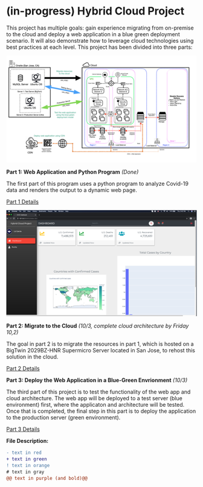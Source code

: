 # (in-progress) Hybrid Cloud Project

This project has multiple goals: gain experience migrating from on-premise to the cloud and deploy a web application in a blue green deployment scenario. It will also demonstrate how to leverage cloud technologies using best practices at each level. This project has been divided into three parts:

![highlevel-arch](https://github.com/lizgarseeyah/-in-progress-Hybrid-Cloud-Project/blob/master/img/architecture-sketch.jpeg)

**Part 1: Web Application and Python Program** _(Done)_

The first part of this program uses a python program to analyze Covid-19 data and renders the output to a dynamic web page.

[Part 1 Details](https://github.com/lizgarseeyah/-in-progress-Hybrid-Cloud-Project/blob/master/README-PAGE3.md)

![Front-Page](https://github.com/lizgarseeyah/-in-progress-Hybrid-Cloud-Project/blob/master/img/web_app_update.png)

**Part 2: Migrate to the Cloud** _(10/3, complete cloud architecture by Friday 10,2)_

The goal in part 2 is to migrate the resources in part 1, which is hosted on a BigTwin 2029BZ-HNR Supermicro Server located in San Jose, to rehost this solution in the cloud.

[Part 2 Details](https://github.com/lizgarseeyah/-in-progress-Hybrid-Cloud-Project/blob/master/README-PAGE2.md)

**Part 3: Deploy the Web Application in a Blue-Green Envrionment** _(10/3)_

The third part of this project is to test the functionality of the web app and cloud architecture. The web app will be deployed to a test server (blue environment) first, where the applicaton and architecture will be tested. Once that is completed, the final step in this part is to deploy the application to the production server (green environment).

[Part 3 Details](https://github.com/lizgarseeyah/-in-progress-Hybrid-Cloud-Project/blob/master/README-PAGE4.md)

**File Description:**

```diff
- text in red
+ text in green
! text in orange
# text in gray
@@ text in purple (and bold)@@
```
